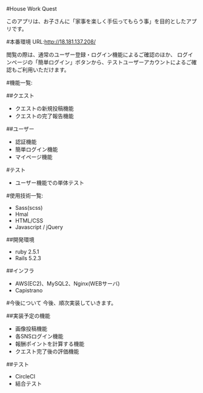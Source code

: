 
#House Work Quest

このアプリは、お子さんに「家事を楽しく手伝ってもらう事」を目的としたアプリです。

#本番環境
URL:http://18.181.137.208/

閲覧の際は、通常のユーザー登録・ログイン機能によるご確認のほか、
ログインページの「簡単ログイン」ボタンから、テストユーザーアカウントによるご確認もご利用いただけます。

#機能一覧:

##クエスト
- クエストの新規投稿機能
- クエストの完了報告機能

##ユーザー
- 認証機能
- 簡単ログイン機能
- マイページ機能

#テスト
- ユーザー機能での単体テスト

#使用技術一覧:
- Sass(scss)
- Hmal
- HTML/CSS
- Javascript / jQuery

##開発環境
- ruby 2.5.1
- Rails 5.2.3

##インフラ
- AWS(EC2)、MySQL2、Nginx(WEBサーバ)
- Capistrano

#今後について
今後、順次実装していきます。

##実装予定の機能
- 画像投稿機能
- 各SNSログイン機能
- 報酬ポイントを計算する機能
- クエスト完了後の評価機能

##テスト
- CircleCI
- 結合テスト



